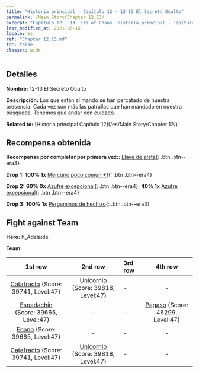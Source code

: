 ```yaml
---
title: "Historia principal - Capítulo 12 - 12-13 El Secreto Oculto"
permalink: /Main Story/Chapter 12_13/
excerpt: "Capítulo 12 - 13. Era of Chaos  Historia principal - Capítulo 12_13. 12-13 El Secreto Oculto"
last_modified_at: 2021-06-15
locale: es
ref: "Chapter 12_13.md"
toc: false
classes: wide
---
```


## Detalles

 **Nombre:** 12-13 El Secreto Oculto

 **Descripción:** Los que están al mando se han percatado de nuestra presencia. Cada vez son más las patrullas que han mandado en nuestra búsqueda. Tenemos que andar con cuidado.

 **Related to:** [Historia principal Capítulo 12](/es/Main Story/Chapter 12/)

## Recompensa obtenida

 **Recompensa por completar por primera vez::** [Llave de plata](/ItemsES/con_693/){: .btn .btn--era3}

 **Drop 1:** **100% 1x** [Mercurio poco común +1](/ItemsES/mat_42/){: .btn .btn--era4}

 **Drop 2:** **60% 0x** [Azufre excepcional](/ItemsES/mat_36/){: .btn .btn--era4}, **40% 1x** [Azufre excepcional](/ItemsES/mat_36/){: .btn .btn--era4}

 **Drop 3:** **100% 1x** [Pergaminos de hechizo](/ItemsES/con_694/){: .btn .btn--era3}


## Fight against Team
 **Hero:** h_Adelaide

 **Team:**


  | 1st row | 2nd row | 3rd row | 4th row |
  |:----:|:----:|:----|:----:|
  | [Catafracto](/es/units/Cavalier/) (Score: 39741, Level:47)  | [Unicornio](/es/units/Unicorn/) (Score: 39818, Level:47)  | - | - |
  | [Espadachín](/es/units/Swordsman/) (Score: 39665, Level:47)  | - | - | [Pegaso](/es/units/Pegasus/) (Score: 46299, Level:47)  |
  | [Enano](/es/units/Dwarf/) (Score: 39665, Level:47)  | - | - | - |
  | [Catafracto](/es/units/Cavalier/) (Score: 39741, Level:47)  | [Unicornio](/es/units/Unicorn/) (Score: 39818, Level:47)  | - | - |


